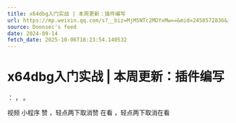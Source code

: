 ```yaml
---
title: x64dbg入门实战 | 本周更新：插件编写
url: https://mp.weixin.qq.com/s?__biz=MjM5NTc2MDYxMw==&mid=2458572836&idx=4&sn=5b70134a10cea7cc8372c27a14a5f777
source: Doonsec's feed
date: 2024-09-14
fetch_date: 2025-10-06T18:23:54.140532
---
```


# x64dbg入门实战 | 本周更新：插件编写

：
，
。

视频
小程序
赞
，轻点两下取消赞
在看
，轻点两下取消在看